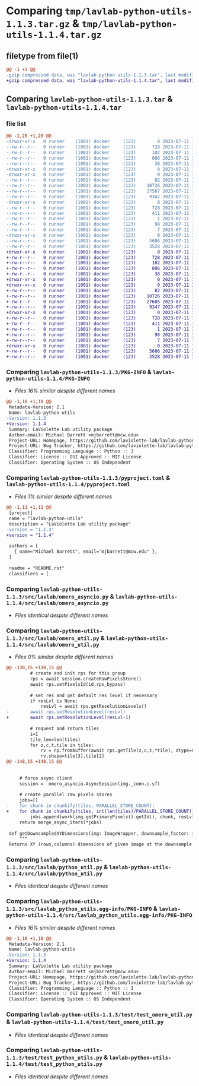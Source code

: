 # Comparing `tmp/lavlab-python-utils-1.1.3.tar.gz` & `tmp/lavlab-python-utils-1.1.4.tar.gz`

## filetype from file(1)

```diff
@@ -1 +1 @@
-gzip compressed data, was "lavlab-python-utils-1.1.3.tar", last modified: Tue Jul 11 14:49:03 2023, max compression
+gzip compressed data, was "lavlab-python-utils-1.1.4.tar", last modified: Tue Jul 11 16:09:15 2023, max compression
```

## Comparing `lavlab-python-utils-1.1.3.tar` & `lavlab-python-utils-1.1.4.tar`

### file list

```diff
@@ -1,20 +1,20 @@
-drwxr-xr-x   0 runner    (1001) docker     (123)        0 2023-07-11 14:49:03.221859 lavlab-python-utils-1.1.3/
--rw-r--r--   0 runner    (1001) docker     (123)      728 2023-07-11 14:49:03.217859 lavlab-python-utils-1.1.3/PKG-INFO
--rw-r--r--   0 runner    (1001) docker     (123)      182 2023-07-11 14:48:50.000000 lavlab-python-utils-1.1.3/README.rst
--rw-r--r--   0 runner    (1001) docker     (123)      806 2023-07-11 14:48:50.000000 lavlab-python-utils-1.1.3/pyproject.toml
--rw-r--r--   0 runner    (1001) docker     (123)       38 2023-07-11 14:49:03.221859 lavlab-python-utils-1.1.3/setup.cfg
-drwxr-xr-x   0 runner    (1001) docker     (123)        0 2023-07-11 14:49:03.217859 lavlab-python-utils-1.1.3/src/
-drwxr-xr-x   0 runner    (1001) docker     (123)        0 2023-07-11 14:49:03.217859 lavlab-python-utils-1.1.3/src/lavlab/
--rw-r--r--   0 runner    (1001) docker     (123)       82 2023-07-11 14:48:50.000000 lavlab-python-utils-1.1.3/src/lavlab/__init__.py
--rw-r--r--   0 runner    (1001) docker     (123)    10726 2023-07-11 14:48:50.000000 lavlab-python-utils-1.1.3/src/lavlab/omero_asyncio.py
--rw-r--r--   0 runner    (1001) docker     (123)    27587 2023-07-11 14:48:50.000000 lavlab-python-utils-1.1.3/src/lavlab/omero_util.py
--rw-r--r--   0 runner    (1001) docker     (123)     9347 2023-07-11 14:48:50.000000 lavlab-python-utils-1.1.3/src/lavlab/python_util.py
-drwxr-xr-x   0 runner    (1001) docker     (123)        0 2023-07-11 14:49:03.217859 lavlab-python-utils-1.1.3/src/lavlab_python_utils.egg-info/
--rw-r--r--   0 runner    (1001) docker     (123)      728 2023-07-11 14:49:03.000000 lavlab-python-utils-1.1.3/src/lavlab_python_utils.egg-info/PKG-INFO
--rw-r--r--   0 runner    (1001) docker     (123)      411 2023-07-11 14:49:03.000000 lavlab-python-utils-1.1.3/src/lavlab_python_utils.egg-info/SOURCES.txt
--rw-r--r--   0 runner    (1001) docker     (123)        1 2023-07-11 14:49:03.000000 lavlab-python-utils-1.1.3/src/lavlab_python_utils.egg-info/dependency_links.txt
--rw-r--r--   0 runner    (1001) docker     (123)       98 2023-07-11 14:49:03.000000 lavlab-python-utils-1.1.3/src/lavlab_python_utils.egg-info/requires.txt
--rw-r--r--   0 runner    (1001) docker     (123)        7 2023-07-11 14:49:03.000000 lavlab-python-utils-1.1.3/src/lavlab_python_utils.egg-info/top_level.txt
-drwxr-xr-x   0 runner    (1001) docker     (123)        0 2023-07-11 14:49:03.217859 lavlab-python-utils-1.1.3/test/
--rw-r--r--   0 runner    (1001) docker     (123)     5606 2023-07-11 14:48:50.000000 lavlab-python-utils-1.1.3/test/test_omero_util.py
--rw-r--r--   0 runner    (1001) docker     (123)     3528 2023-07-11 14:48:50.000000 lavlab-python-utils-1.1.3/test/test_python_utils.py
+drwxr-xr-x   0 runner    (1001) docker     (123)        0 2023-07-11 16:09:15.492064 lavlab-python-utils-1.1.4/
+-rw-r--r--   0 runner    (1001) docker     (123)      728 2023-07-11 16:09:15.492064 lavlab-python-utils-1.1.4/PKG-INFO
+-rw-r--r--   0 runner    (1001) docker     (123)      182 2023-07-11 16:08:58.000000 lavlab-python-utils-1.1.4/README.rst
+-rw-r--r--   0 runner    (1001) docker     (123)      806 2023-07-11 16:08:58.000000 lavlab-python-utils-1.1.4/pyproject.toml
+-rw-r--r--   0 runner    (1001) docker     (123)       38 2023-07-11 16:09:15.492064 lavlab-python-utils-1.1.4/setup.cfg
+drwxr-xr-x   0 runner    (1001) docker     (123)        0 2023-07-11 16:09:15.492064 lavlab-python-utils-1.1.4/src/
+drwxr-xr-x   0 runner    (1001) docker     (123)        0 2023-07-11 16:09:15.492064 lavlab-python-utils-1.1.4/src/lavlab/
+-rw-r--r--   0 runner    (1001) docker     (123)       82 2023-07-11 16:08:58.000000 lavlab-python-utils-1.1.4/src/lavlab/__init__.py
+-rw-r--r--   0 runner    (1001) docker     (123)    10726 2023-07-11 16:08:58.000000 lavlab-python-utils-1.1.4/src/lavlab/omero_asyncio.py
+-rw-r--r--   0 runner    (1001) docker     (123)    27605 2023-07-11 16:08:58.000000 lavlab-python-utils-1.1.4/src/lavlab/omero_util.py
+-rw-r--r--   0 runner    (1001) docker     (123)     9347 2023-07-11 16:08:58.000000 lavlab-python-utils-1.1.4/src/lavlab/python_util.py
+drwxr-xr-x   0 runner    (1001) docker     (123)        0 2023-07-11 16:09:15.492064 lavlab-python-utils-1.1.4/src/lavlab_python_utils.egg-info/
+-rw-r--r--   0 runner    (1001) docker     (123)      728 2023-07-11 16:09:15.000000 lavlab-python-utils-1.1.4/src/lavlab_python_utils.egg-info/PKG-INFO
+-rw-r--r--   0 runner    (1001) docker     (123)      411 2023-07-11 16:09:15.000000 lavlab-python-utils-1.1.4/src/lavlab_python_utils.egg-info/SOURCES.txt
+-rw-r--r--   0 runner    (1001) docker     (123)        1 2023-07-11 16:09:15.000000 lavlab-python-utils-1.1.4/src/lavlab_python_utils.egg-info/dependency_links.txt
+-rw-r--r--   0 runner    (1001) docker     (123)       98 2023-07-11 16:09:15.000000 lavlab-python-utils-1.1.4/src/lavlab_python_utils.egg-info/requires.txt
+-rw-r--r--   0 runner    (1001) docker     (123)        7 2023-07-11 16:09:15.000000 lavlab-python-utils-1.1.4/src/lavlab_python_utils.egg-info/top_level.txt
+drwxr-xr-x   0 runner    (1001) docker     (123)        0 2023-07-11 16:09:15.492064 lavlab-python-utils-1.1.4/test/
+-rw-r--r--   0 runner    (1001) docker     (123)     5606 2023-07-11 16:08:58.000000 lavlab-python-utils-1.1.4/test/test_omero_util.py
+-rw-r--r--   0 runner    (1001) docker     (123)     3528 2023-07-11 16:08:58.000000 lavlab-python-utils-1.1.4/test/test_python_utils.py
```

### Comparing `lavlab-python-utils-1.1.3/PKG-INFO` & `lavlab-python-utils-1.1.4/PKG-INFO`

 * *Files 16% similar despite different names*

```diff
@@ -1,10 +1,10 @@
 Metadata-Version: 2.1
 Name: lavlab-python-utils
-Version: 1.1.3
+Version: 1.1.4
 Summary: LaViolette Lab utility package
 Author-email: Michael Barrett <mjbarrett@mcw.edu>
 Project-URL: Homepage, https://github.com/laviolette-lab/lavlab-python-utils
 Project-URL: Bug Tracker, https://github.com/laviolette-lab/lavlab-python-utils/issues
 Classifier: Programming Language :: Python :: 3
 Classifier: License :: OSI Approved :: MIT License
 Classifier: Operating System :: OS Independent
```

### Comparing `lavlab-python-utils-1.1.3/pyproject.toml` & `lavlab-python-utils-1.1.4/pyproject.toml`

 * *Files 1% similar despite different names*

```diff
@@ -1,11 +1,11 @@
 [project]
 name = "lavlab-python-utils"
 description = "LaViolette Lab utility package"
-version = "1.1.3"
+version = "1.1.4"
 
 authors = [
   { name="Michael Barrett", email="mjbarrett@mcw.edu" },
 ]
 
 readme = "README.rst"
 classifiers = [
```

### Comparing `lavlab-python-utils-1.1.3/src/lavlab/omero_asyncio.py` & `lavlab-python-utils-1.1.4/src/lavlab/omero_asyncio.py`

 * *Files identical despite different names*

### Comparing `lavlab-python-utils-1.1.3/src/lavlab/omero_util.py` & `lavlab-python-utils-1.1.4/src/lavlab/omero_util.py`

 * *Files 0% similar despite different names*

```diff
@@ -130,15 +130,15 @@
         # create and init rps for this group
         rps = await session.createRawPixelsStore()
         await rps.setPixelsId(id,rps_bypass)
 
         # set res and get default res level if necessary
         if resLvl is None:
             resLvl = await rps.getResolutionLevels()
-        await rps.setResolutionLevel(resLvl)
+        await rps.setResolutionLevel(resLvl-1)
 
         # request and return tiles
         i=1
         tile_len=len(tiles)
         for z,c,t,tile in tiles:
             rv = np.frombuffer(await rps.getTile(z,c,t,*tile), dtype=np.uint8)
             rv.shape=tile[3],tile[2]
@@ -148,15 +148,15 @@
 
 
     # force async client
     session =  omero_asyncio.AsyncSession(img._conn.c.sf)
 
     # create parallel raw pixels stores
     jobs=[]
-    for chunk in chunkify(tiles, PARALLEL_STORE_COUNT):
+    for chunk in chunkify(tiles, int(len(tiles)/PARALLEL_STORE_COUNT)):
         jobs.append(work(img.getPrimaryPixels().getId(), chunk, resLvl))
     return merge_async_iters(*jobs)
 
 def getDownsampledXYDimensions(img: ImageWrapper, downsample_factor: int) -> tuple[int,int]:
     """
 Returns XY (rows,columns) dimensions of given image at the downsample.
```

### Comparing `lavlab-python-utils-1.1.3/src/lavlab/python_util.py` & `lavlab-python-utils-1.1.4/src/lavlab/python_util.py`

 * *Files identical despite different names*

### Comparing `lavlab-python-utils-1.1.3/src/lavlab_python_utils.egg-info/PKG-INFO` & `lavlab-python-utils-1.1.4/src/lavlab_python_utils.egg-info/PKG-INFO`

 * *Files 16% similar despite different names*

```diff
@@ -1,10 +1,10 @@
 Metadata-Version: 2.1
 Name: lavlab-python-utils
-Version: 1.1.3
+Version: 1.1.4
 Summary: LaViolette Lab utility package
 Author-email: Michael Barrett <mjbarrett@mcw.edu>
 Project-URL: Homepage, https://github.com/laviolette-lab/lavlab-python-utils
 Project-URL: Bug Tracker, https://github.com/laviolette-lab/lavlab-python-utils/issues
 Classifier: Programming Language :: Python :: 3
 Classifier: License :: OSI Approved :: MIT License
 Classifier: Operating System :: OS Independent
```

### Comparing `lavlab-python-utils-1.1.3/test/test_omero_util.py` & `lavlab-python-utils-1.1.4/test/test_omero_util.py`

 * *Files identical despite different names*

### Comparing `lavlab-python-utils-1.1.3/test/test_python_utils.py` & `lavlab-python-utils-1.1.4/test/test_python_utils.py`

 * *Files identical despite different names*

